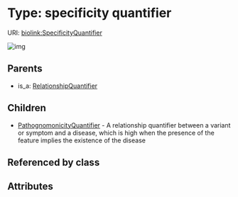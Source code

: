 
# Type: specificity quantifier




URI: [biolink:SpecificityQuantifier](https://w3id.org/biolink/vocab/SpecificityQuantifier)


![img](http://yuml.me/diagram/nofunky;dir:TB/class/[SpecificityQuantifier]^-[PathognomonicityQuantifier],[RelationshipQuantifier]^-[SpecificityQuantifier],[RelationshipQuantifier],[PathognomonicityQuantifier])

## Parents

 *  is_a: [RelationshipQuantifier](RelationshipQuantifier.md)

## Children

 * [PathognomonicityQuantifier](PathognomonicityQuantifier.md) - A relationship quantifier between a variant or symptom and a disease, which is high when the presence of the feature implies the existence of the disease

## Referenced by class


## Attributes

